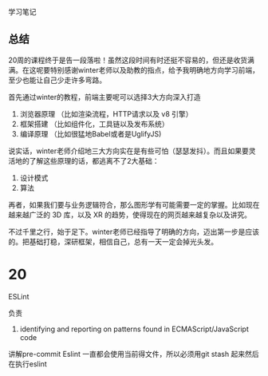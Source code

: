 学习笔记

## 总结

20周的课程终于是告一段落啦！虽然这段时间有时还挺不容易的，但还是收货满满。在这呢要特别感谢winter老师以及助教的指点，给予我明确地方向学习前端，至少也能让自己少走许多弯路。

首先通过winter的教程，前端主要呢可以选择3大方向深入打造

1. 浏览器原理 （比如渲染流程，HTTP请求以及 v8 引擎）
2. 框架搭建 （比如组件化，工具链以及发布系统）
3. 编译原理 （比如很猛地Babel或者是UglifyJS)

说实话，winter老师介绍地三大方向实在是有些可怕（瑟瑟发抖）。而且如果要灵活地的了解这些原理的话，都逃离不了2大基础：

1. 设计模式
2. 算法

再者，如果我们要与业务逻辑符合，那么图形学有可能需要一定的掌握。比如现在越来越广泛的 3D 库，以及 XR 的趋势，使得现在的网页越来越复杂以及讲究。


不过千里之行，始于足下。winter老师已经指导了明确的方向，迈出第一步是应该的。把基础打稳，深研框架，相信自己，总有一天一定会掉光头发。

# 20

ESLint

负责
1. identifying and reporting on patterns found in ECMAScript/JavaScript code

讲解pre-commit
Eslint 一直都会使用当前得文件，所以必须用git stash 起来然后在执行eslint